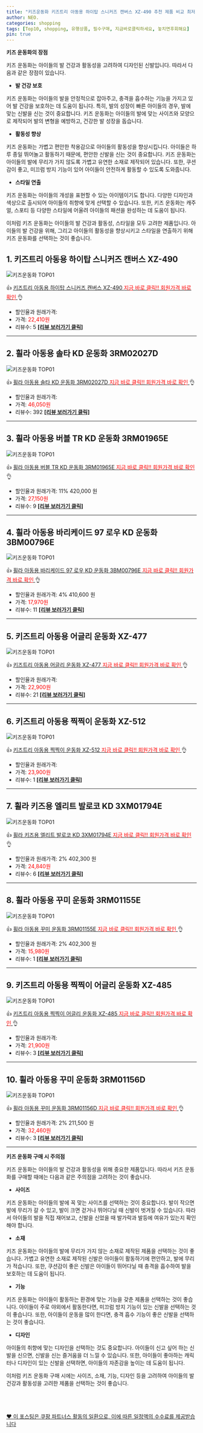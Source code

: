 ```yaml
---
title: "키즈운동화 키즈트리 아동용 하이탑 스니커즈 캔버스 XZ-490 추천 제품 비교 최저 가격 비교 장점 구매가이드"
author: NEO.
categories: shopping
tags: [Top10, shopping, 유행상품, 필수구매, 지금바로클릭하세요, 놓치면후회해요]
pin: true
---
```

**키즈 운동화의 장점**

키즈 운동화는 아이들의 발 건강과 활동성을 고려하여 디자인된 신발입니다. 따라서 다음과 같은 장점이 있습니다.

* **발 건강 보호**

키즈 운동화는 아이들의 발을 안정적으로 잡아주고, 충격을 흡수하는 기능을 가지고 있어 발 건강을 보호하는 데 도움이 됩니다. 특히, 발의 성장이 빠른 아이들의 경우, 발에 맞는 신발을 신는 것이 중요합니다. 키즈 운동화는 아이들의 발에 맞는 사이즈와 모양으로 제작되어 발의 변형을 예방하고, 건강한 발 성장을 돕습니다.

* **활동성 향상**

키즈 운동화는 가볍고 편안한 착용감으로 아이들의 활동성을 향상시킵니다. 아이들은 하루 종일 뛰어놀고 활동하기 때문에, 편안한 신발을 신는 것이 중요합니다. 키즈 운동화는 아이들의 발에 무리가 가지 않도록 가볍고 유연한 소재로 제작되어 있습니다. 또한, 쿠션감이 좋고, 미끄럼 방지 기능이 있어 아이들이 안전하게 활동할 수 있도록 도와줍니다.

* **스타일 연출**

키즈 운동화는 아이들의 개성을 표현할 수 있는 아이템이기도 합니다. 다양한 디자인과 색상으로 출시되어 아이들의 취향에 맞게 선택할 수 있습니다. 또한, 키즈 운동화는 캐주얼, 스포티 등 다양한 스타일에 어울려 아이들의 패션을 완성하는 데 도움이 됩니다.

이처럼 키즈 운동화는 아이들의 발 건강과 활동성, 스타일을 모두 고려한 제품입니다. 아이들의 발 건강을 위해, 그리고 아이들의 활동성을 향상시키고 스타일을 연출하기 위해 키즈 운동화를 선택하는 것이 좋습니다.

   

## 1. 키즈트리 아동용 하이탑 스니커즈 캔버스 XZ-490

![키즈운동화 TOP01](https://thumbnail6.coupangcdn.com/thumbnails/remote/490x490ex/image/retail/images/2022/08/29/17/5/34393582-b93a-4237-8d9e-0b2f8ba526a8.jpg)


👍 [키즈트리 아동용 하이탑 스니커즈 캔버스 XZ-490 <font color=red> 지금 바로 클릭!! 회원가격 바로 확인 </font> ](https://link.coupang.com/re/AFFSDP?lptag=AF3617701&subid=GithubCoopas&pageKey=6741324002&traceid=V0-153&itemId=15737723295&vendorItemId=82951641161) 👌 


- 할인율과 원래가격: 
- 가격: <span style='color:red'>22,410원</span>
- 리뷰수: 5  [**[리뷰 보러가기 클릭]**](https://link.coupang.com/re/AFFSDP?lptag=AF3617701&subid=GithubCoopas&pageKey=6741324002&traceid=V0-153&itemId=15737723295&vendorItemId=82951641161)

---


   

## 2. 휠라 아동용 솔타 KD 운동화 3RM02027D

![키즈운동화 TOP01](https://thumbnail6.coupangcdn.com/thumbnails/remote/490x490ex/image/rs_quotation_api/iobdn98i/2f89b9dadce84341b8a1cfa9e5a6072f.jpg)


👍 [휠라 아동용 솔타 KD 운동화 3RM02027D <font color=red> 지금 바로 클릭!! 회원가격 바로 확인 </font> ](https://link.coupang.com/re/AFFSDP?lptag=AF3617701&subid=GithubCoopas&pageKey=6233035033&traceid=V0-153&itemId=12585528348&vendorItemId=79853511580) 👌 


- 할인율과 원래가격: 
- 가격: <span style='color:red'>46,050원</span>
- 리뷰수: 392  [**[리뷰 보러가기 클릭]**](https://link.coupang.com/re/AFFSDP?lptag=AF3617701&subid=GithubCoopas&pageKey=6233035033&traceid=V0-153&itemId=12585528348&vendorItemId=79853511580)

---


   

## 3. 휠라 아동용 버블 TR KD 운동화 3RM01965E

![키즈운동화 TOP01](https://thumbnail9.coupangcdn.com/thumbnails/remote/490x490ex/image/retail/images/2855061708428133-2ab7a6e2-801a-4103-8c80-2e247206e276.png)


👍 [휠라 아동용 버블 TR KD 운동화 3RM01965E <font color=red> 지금 바로 클릭!! 회원가격 바로 확인 </font> ](https://link.coupang.com/re/AFFSDP?lptag=AF3617701&subid=GithubCoopas&pageKey=6442059261&traceid=V0-153&itemId=13948630302&vendorItemId=81197845147) 👌 


- 할인율과 원래가격: 11%  420,000   원
- 가격: <span style='color:red'>27,150원</span>
- 리뷰수: 9  [**[리뷰 보러가기 클릭]**](https://link.coupang.com/re/AFFSDP?lptag=AF3617701&subid=GithubCoopas&pageKey=6442059261&traceid=V0-153&itemId=13948630302&vendorItemId=81197845147)

---


   

## 4. 휠라 아동용 바리케이드 97 로우 KD 운동화 3BM00796E

![키즈운동화 TOP01](https://thumbnail6.coupangcdn.com/thumbnails/remote/490x490ex/image/rs_quotation_api/vchc8pdv/a6bc49cb2b664960a8bc1c8b440417bc.jpg)


👍 [휠라 아동용 바리케이드 97 로우 KD 운동화 3BM00796E <font color=red> 지금 바로 클릭!! 회원가격 바로 확인 </font> ](https://link.coupang.com/re/AFFSDP?lptag=AF3617701&subid=GithubCoopas&pageKey=6237399085&traceid=V0-153&itemId=12569640997&vendorItemId=79837822373) 👌 


- 할인율과 원래가격: 4%  410,600   원
- 가격: <span style='color:red'>17,970원</span>
- 리뷰수: 11  [**[리뷰 보러가기 클릭]**](https://link.coupang.com/re/AFFSDP?lptag=AF3617701&subid=GithubCoopas&pageKey=6237399085&traceid=V0-153&itemId=12569640997&vendorItemId=79837822373)

---


   

## 5. 키즈트리 아동용 어글리 운동화 XZ-477

![키즈운동화 TOP01](https://thumbnail8.coupangcdn.com/thumbnails/remote/490x490ex/image/retail/images/3479112014859937-84e4d61d-7cfd-4506-ab28-9e482e8d1e44.jpg)


👍 [키즈트리 아동용 어글리 운동화 XZ-477 <font color=red> 지금 바로 클릭!! 회원가격 바로 확인 </font> ](https://link.coupang.com/re/AFFSDP?lptag=AF3617701&subid=GithubCoopas&pageKey=6500775442&traceid=V0-153&itemId=14311001056&vendorItemId=81555694782) 👌 


- 할인율과 원래가격: 
- 가격: <span style='color:red'>22,900원</span>
- 리뷰수: 21  [**[리뷰 보러가기 클릭]**](https://link.coupang.com/re/AFFSDP?lptag=AF3617701&subid=GithubCoopas&pageKey=6500775442&traceid=V0-153&itemId=14311001056&vendorItemId=81555694782)

---


   

## 6. 키즈트리 아동용 찍찍이 운동화 XZ-512

![키즈운동화 TOP01](https://thumbnail10.coupangcdn.com/thumbnails/remote/490x490ex/image/retail/images/2023/08/09/16/9/53a9775b-f664-41c6-b82f-b757aa30c8a9.jpg)


👍 [키즈트리 아동용 찍찍이 운동화 XZ-512 <font color=red> 지금 바로 클릭!! 회원가격 바로 확인 </font> ](https://link.coupang.com/re/AFFSDP?lptag=AF3617701&subid=GithubCoopas&pageKey=7515457297&traceid=V0-153&itemId=19701082210&vendorItemId=86830562034) 👌 


- 할인율과 원래가격: 
- 가격: <span style='color:red'>23,900원</span>
- 리뷰수: 1  [**[리뷰 보러가기 클릭]**](https://link.coupang.com/re/AFFSDP?lptag=AF3617701&subid=GithubCoopas&pageKey=7515457297&traceid=V0-153&itemId=19701082210&vendorItemId=86830562034)

---


   

## 7. 휠라 키즈용 엘리트 발로코 KD 3XM01794E

![키즈운동화 TOP01](https://thumbnail6.coupangcdn.com/thumbnails/remote/490x490ex/image/retail/images/4722001033161176-869e241b-e9fb-4f22-bf47-7106f85dfed4.jpg)


👍 [휠라 키즈용 엘리트 발로코 KD 3XM01794E <font color=red> 지금 바로 클릭!! 회원가격 바로 확인 </font> ](https://link.coupang.com/re/AFFSDP?lptag=AF3617701&subid=GithubCoopas&pageKey=6489051993&traceid=V0-153&itemId=14237688608&vendorItemId=81482920294) 👌 


- 할인율과 원래가격: 2%  402,300   원
- 가격: <span style='color:red'>24,840원</span>
- 리뷰수: 6  [**[리뷰 보러가기 클릭]**](https://link.coupang.com/re/AFFSDP?lptag=AF3617701&subid=GithubCoopas&pageKey=6489051993&traceid=V0-153&itemId=14237688608&vendorItemId=81482920294)

---


   

## 8. 휠라 아동용 꾸미 운동화 3RM01155E

![키즈운동화 TOP01](https://thumbnail6.coupangcdn.com/thumbnails/remote/490x490ex/image/retail/images/2878160651611202-b4cbc8f8-28b1-4613-ac65-6ad4fb25a2e9.jpg)


👍 [휠라 아동용 꾸미 운동화 3RM01155E <font color=red> 지금 바로 클릭!! 회원가격 바로 확인 </font> ](https://link.coupang.com/re/AFFSDP?lptag=AF3617701&subid=GithubCoopas&pageKey=6441890023&traceid=V0-153&itemId=13947873223&vendorItemId=81197102353) 👌 


- 할인율과 원래가격: 2%  402,300   원
- 가격: <span style='color:red'>15,980원</span>
- 리뷰수: 1  [**[리뷰 보러가기 클릭]**](https://link.coupang.com/re/AFFSDP?lptag=AF3617701&subid=GithubCoopas&pageKey=6441890023&traceid=V0-153&itemId=13947873223&vendorItemId=81197102353)

---


   

## 9. 키즈트리 아동용 찍찍이 어글리 운동화 XZ-485

![키즈운동화 TOP01](https://thumbnail8.coupangcdn.com/thumbnails/remote/490x490ex/image/retail/images/2022/08/25/18/3/dd27f1ef-e7a0-4b45-9d43-c005fc0c062c.jpg)


👍 [키즈트리 아동용 찍찍이 어글리 운동화 XZ-485 <font color=red> 지금 바로 클릭!! 회원가격 바로 확인 </font> ](https://link.coupang.com/re/AFFSDP?lptag=AF3617701&subid=GithubCoopas&pageKey=6732372781&traceid=V0-153&itemId=15690015719&vendorItemId=82904857280) 👌 


- 할인율과 원래가격: 
- 가격: <span style='color:red'>21,900원</span>
- 리뷰수: 3  [**[리뷰 보러가기 클릭]**](https://link.coupang.com/re/AFFSDP?lptag=AF3617701&subid=GithubCoopas&pageKey=6732372781&traceid=V0-153&itemId=15690015719&vendorItemId=82904857280)

---


   

## 10. 휠라 아동용 꾸미 운동화 3RM01156D

![키즈운동화 TOP01](https://thumbnail10.coupangcdn.com/thumbnails/remote/490x490ex/image/rs_quotation_api/mtzmccug/0610722523da4cd1889350f96d3747f4.jpg)


👍 [휠라 아동용 꾸미 운동화 3RM01156D <font color=red> 지금 바로 클릭!! 회원가격 바로 확인 </font> ](https://link.coupang.com/re/AFFSDP?lptag=AF3617701&subid=GithubCoopas&pageKey=4841306425&traceid=V0-153&itemId=6257148309&vendorItemId=73438068279) 👌 


- 할인율과 원래가격: 2%  211,500   원
- 가격: <span style='color:red'>32,460원</span>
- 리뷰수: 3  [**[리뷰 보러가기 클릭]**](https://link.coupang.com/re/AFFSDP?lptag=AF3617701&subid=GithubCoopas&pageKey=4841306425&traceid=V0-153&itemId=6257148309&vendorItemId=73438068279)

---
**키즈 운동화 구매 시 주의점**

키즈 운동화는 아이들의 발 건강과 활동성을 위해 중요한 제품입니다. 따라서 키즈 운동화를 구매할 때에는 다음과 같은 주의점을 고려하는 것이 좋습니다.

* **사이즈**

키즈 운동화는 아이들의 발에 꼭 맞는 사이즈를 선택하는 것이 중요합니다. 발이 작으면 발에 무리가 갈 수 있고, 발이 크면 걷거나 뛰어다닐 때 신발이 벗겨질 수 있습니다. 따라서 아이들의 발을 직접 재어보고, 신발을 신었을 때 발가락과 발등에 여유가 있는지 확인해야 합니다.

* **소재**

키즈 운동화는 아이들의 발에 무리가 가지 않는 소재로 제작된 제품을 선택하는 것이 좋습니다. 가볍고 유연한 소재로 제작된 신발은 아이들이 활동하기에 편안하고, 발에 무리가 적습니다. 또한, 쿠션감이 좋은 신발은 아이들이 뛰어다닐 때 충격을 흡수하여 발을 보호하는 데 도움이 됩니다.

* **기능**

키즈 운동화는 아이들이 활동하는 환경에 맞는 기능을 갖춘 제품을 선택하는 것이 좋습니다. 아이들이 주로 야외에서 활동한다면, 미끄럼 방지 기능이 있는 신발을 선택하는 것이 좋습니다. 또한, 아이들이 운동을 많이 한다면, 충격 흡수 기능이 좋은 신발을 선택하는 것이 좋습니다.

* **디자인**

아이들의 취향에 맞는 디자인을 선택하는 것도 중요합니다. 아이들이 신고 싶어 하는 신발을 신으면, 신발을 신는 즐거움을 더 느낄 수 있습니다. 또한, 아이들이 좋아하는 캐릭터나 디자인이 있는 신발을 선택하면, 아이들의 자존감을 높이는 데 도움이 됩니다.

이처럼 키즈 운동화 구매 시에는 사이즈, 소재, 기능, 디자인 등을 고려하여 아이들의 발 건강과 활동성을 고려한 제품을 선택하는 것이 좋습니다.<br><br><br><br><br> [ ❤  이 포스팅은 쿠팡 파트너스 활동의 일환으로, 이에 따른 일정액의 수수료를 제공받습니다](https://link.coupang.com/a/bcEFyh)